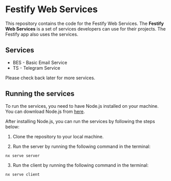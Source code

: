 # Festify Web Services

This repository contains the code for the Festify Web Services. The **Festify Web Services** is a set of services developers can use for their projects. The Festify app also uses the services.

## Services

- BES - Basic Email Service
- TS - Telegram Service

Please check back later for more services.

## Running the services

To run the services, you need to have Node.js installed on your machine. You can download Node.js from [here](https://nodejs.org/).

After installing Node.js, you can run the services by following the steps below:

1. Clone the repository to your local machine.

2. Run the server by running the following command in the terminal:

```bash
nx serve server
```

3. Run the client by running the following command in the terminal:

```bash
nx serve client
```
